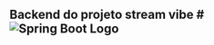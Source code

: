## Backend do projeto stream vibe # ![Spring Boot Logo](https://spring.io/images/projects/spring-boot-7f2e24fb962501672cc91ccd285ed2ba.svg)
